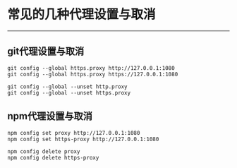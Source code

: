 # 常见的几种代理设置与取消

------------------------------------------

## git代理设置与取消

```shell
git config --global https.proxy http://127.0.0.1:1080
git config --global https.proxy https://127.0.0.1:1080

git config --global --unset http.proxy
git config --global --unset https.proxy
```



## npm代理设置与取消

```shell
npm config set proxy http://127.0.0.1:1080
npm config set https-proxy http://127.0.0.1:1080

npm config delete proxy
npm config delete https-proxy
```

